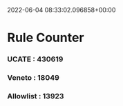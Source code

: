 2022-06-04 08:33:02.096858+00:00
# Rule Counter 
 ### UCATE : 430619

 ### Veneto : 18049

 ### Allowlist : 13923